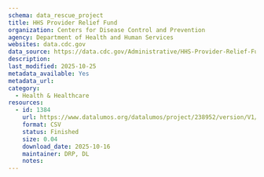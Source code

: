 ```yaml
---
schema: data_rescue_project 
title: HHS Provider Relief Fund
organization: Centers for Disease Control and Prevention
agency: Department of Health and Human Services
websites: data.cdc.gov
data_source: https://data.cdc.gov/Administrative/HHS-Provider-Relief-Fund/kh8y-3es6
description: 
last_modified: 2025-10-25
metadata_available: Yes
metadata_url: 
category:
  - Health & Healthcare 
resources:
  - id: 1384
    url: https://www.datalumos.org/datalumos/project/238952/version/V1/view
    format: CSV
    status: Finished
    size: 0.04
    download_date: 2025-10-16
    maintainer: DRP, DL
    notes: 
---
```

